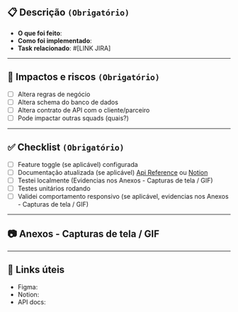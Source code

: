 ## 📋 Descrição `(Obrigatório)`
<!-- Explique brevemente o que foi feito, por que e como. Dê contexto técnico se necessário. -->
- **O que foi feito**:  
- **Como foi implementado**:  
- **Task relacionado**: #[LINK JIRA]

---

## 🚨 Impactos e riscos `(Obrigatório)`

<!-- Liste possíveis efeitos colaterais, migrações ou impactos em outros sistemas -->

- [ ] Altera regras de negócio
- [ ] Altera schema do banco de dados
- [ ] Altera contrato de API com o cliente/parceiro
- [ ] Pode impactar outras squads (quais?)

---

## ✅ Checklist `(Obrigatório)`
- [ ] Feature toggle (se aplicável) configurada
- [ ] Documentação atualizada (se aplicável) [Api Reference](https://www.notion.so/drcash/API-Reference-1c1a45bfb31e80a08a83ddbfd02f0110?pvs=4) ou [Notion](https://www.notion.so/drcash/Wiki-T-I-2ea5537a37634d46a421cc7e8b1f1cb3?pvs=4)
- [ ] Testei localmente (Evidencias nos Anexos - Capturas de tela / GIF)
- [ ] Testes unitários rodando
- [ ] Validei comportamento responsivo (se aplicável, evidencias nos Anexos - Capturas de tela / GIF)

---

## 📷 Anexos - Capturas de tela / GIF 

<!-- Insira imagens ou gifs demonstrando a feature, se for algo visual -->

---

## 🔗 Links úteis

<!-- Coloque links para design, specs, APIs, Notion, etc -->

- Figma:
- Notion:
- API docs:
